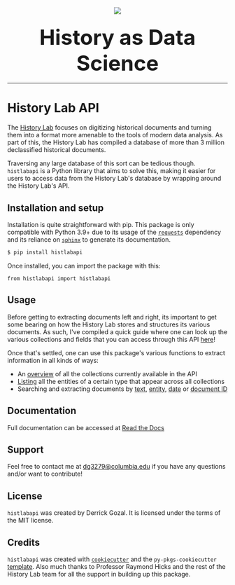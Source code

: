 <div align="center">
  <img src="https://drive.google.com/uc?export=view&id=1TSmni70LaZFjUYUUCtJ9Sc6LbHbxa0g7"><br>
</div>
<h3 align="center"><font size = "20">History as Data Science</font></h3>

-----------------

# History Lab API

The [History Lab](http://history-lab.org/) focuses on digitizing historical documents and turning them into a format more amenable to the tools of modern data analysis. As part of this, the History Lab has compiled a database of more than 3 million declassified historical documents. 

Traversing any large database of this sort can be tedious though. `histlabapi` is a Python library that aims to solve this, making it easier for users to access data from the History Lab's database by wrapping around the History Lab's API. 

## Installation and setup
Installation is quite straightforward with pip. This package is only compatible with Python 3.9+ due to its usage of the [`requests`](https://requests.readthedocs.io/en/latest/) dependency and its reliance on [`sphinx`](https://www.sphinx-doc.org/en/master/) to generate its documentation.

```bash
$ pip install histlabapi
```
Once installed, you can import the package with this:

```
from histlabapi import histlabapi
```

## Usage

Before getting to extracting documents left and right, its important to get some bearing on how the History Lab stores and structures its various documents. As such, I've compiled a quick guide where one can look up the various collections and fields that you can access through this API [here](https://histlabapi.readthedocs.io/en/latest/database.html)!

Once that's settled, one can use this package's various functions to extract information in all kinds of ways:
- An [overview](https://histlabapi.readthedocs.io/en/latest/usage.html#list-collections) of all the collections currently available in the API
- [Listing](https://histlabapi.readthedocs.io/en/latest/usage.html#entity-overview) all the entities of a certain type that appear across all collections
- Searching and extracting documents by [text](https://histlabapi.readthedocs.io/en/latest/usage.html#search-by-text), [entity](https://histlabapi.readthedocs.io/en/latest/usage.html#search-by-entity), [date](https://histlabapi.readthedocs.io/en/latest/usage.html#search-by-date) or [document ID](https://histlabapi.readthedocs.io/en/latest/usage.html#search-by-document-id)


## Documentation

Full documentation can be accessed at [Read the Docs](https://histlabapi.readthedocs.io)


## Support

Feel free to contact me at dg3279@columbia.edu if you have any questions and/or want to contribute!


## License

`histlabapi` was created by Derrick Gozal. It is licensed under the terms of the MIT license.


## Credits

`histlabapi` was created with [`cookiecutter`](https://cookiecutter.readthedocs.io/en/latest/) and the `py-pkgs-cookiecutter` [template](https://github.com/py-pkgs/py-pkgs-cookiecutter).
Also much thanks to Professor Raymond Hicks and the rest of the History Lab team for all the support in building up this package.